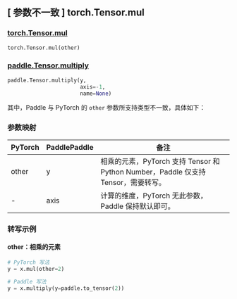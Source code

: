 ## [ 参数不一致 ] torch.Tensor.mul

### [torch.Tensor.mul](https://pytorch.org/docs/stable/generated/torch.Tensor.mul.html)

```python
torch.Tensor.mul(other)
```

### [paddle.Tensor.multiply](https://www.paddlepaddle.org.cn/documentation/docs/zh/develop/api/paddle/Tensor_cn.html#multiply-y-axis-1-name-none)

```python
paddle.Tensor.multiply(y,
                       axis=-1,
                       name=None)
```

其中，Paddle 与 PyTorch 的 `other` 参数所支持类型不一致，具体如下：

### 参数映射

| PyTorch       | PaddlePaddle | 备注                                             |
| ------------- | ------------ | ----------------------------------------------- |
| other         | y            | 相乘的元素，PyTorch 支持 Tensor 和 Python Number，Paddle 仅支持 Tensor，需要转写。                       |
| -             | axis         | 计算的维度，PyTorch 无此参数， Paddle 保持默认即可。|

### 转写示例
#### other：相乘的元素
```python
# PyTorch 写法
y = x.mul(other=2)

# Paddle 写法
y = x.multiply(y=paddle.to_tensor(2))
```
